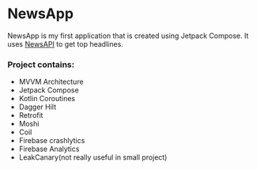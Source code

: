 # NewsApp
NewsApp is my first application that is created using Jetpack Compose. It uses <a href="https://newsapi.org" rel="nofollow">NewsAPI</a> to get top headlines.<br />
###  Project contains:<br />
- MVVM Architecture
- Jetpack Compose
- Kotlin Coroutines
- Dagger Hilt
- Retrofit
- Moshi
- Coil
- Firebase crashlytics
- Firebase Analytics
- LeakCanary(not really useful in small project)
